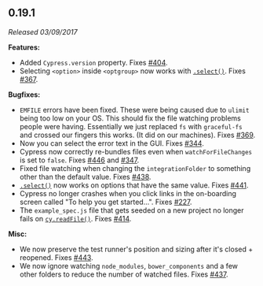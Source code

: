 ## 0.19.1

_Released 03/09/2017_

**Features:**

- Added `Cypress.version` property. Fixes
  [#404](https://github.com/cypress-io/cypress/issues/404).
- Selecting `<option>` inside `<optgroup>` now works with
  [`.select()`](/api/commands/select). Fixes
  [#367](https://github.com/cypress-io/cypress/issues/367).

**Bugfixes:**

- `EMFILE` errors have been fixed. These were being caused due to `ulimit` being
  too low on your OS. This should fix the file watching problems people were
  having. Essentially we just replaced `fs` with `graceful-fs` and crossed our
  fingers this works. (It did on our machines). Fixes
  [#369](https://github.com/cypress-io/cypress/issues/369).
- Now you can select the error text in the GUI. Fixes
  [#344](https://github.com/cypress-io/cypress/issues/344).
- Cypress now correctly re-bundles files even when `watchForFileChanges` is set
  to `false`. Fixes [#446](https://github.com/cypress-io/cypress/issues/446) and
  [#347](https://github.com/cypress-io/cypress/issues/347).
- Fixed file watching when changing the `integrationFolder` to something other
  than the default value. Fixes
  [#438](https://github.com/cypress-io/cypress/issues/438).
- [`.select()`](/api/commands/select) now works on options that have the same
  value. Fixes [#441](https://github.com/cypress-io/cypress/issues/441).
- Cypress no longer crashes when you click links in the on-boarding screen
  called "To help you get started...". Fixes
  [#227](https://github.com/cypress-io/cypress/issues/227).
- The `example_spec.js` file that gets seeded on a new project no longer fails
  on [`cy.readFile()`](/api/commands/readfile). Fixes
  [#414](https://github.com/cypress-io/cypress/issues/414).

**Misc:**

- We now preserve the test runner's position and sizing after it's closed +
  reopened. Fixes [#443](https://github.com/cypress-io/cypress/issues/443).
- We now ignore watching `node_modules`, `bower_components` and a few other
  folders to reduce the number of watched files. Fixes
  [#437](https://github.com/cypress-io/cypress/issues/437).
